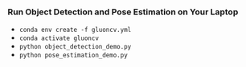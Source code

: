 ### Run Object Detection and Pose Estimation on Your Laptop

- `conda env create -f gluoncv.yml`
- `conda activate gluoncv`
- `python object_detection_demo.py`
- `python pose_estimation_demo.py`
